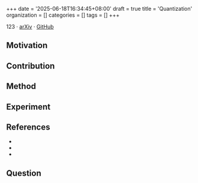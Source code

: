 +++
date = '2025-06-18T16:34:45+08:00'
draft = true
title = 'Quantization'
organization = []
categories = []
tags = []
+++

123 &middot; [arXiv]() &middot; [GitHub]()

## Motivation


## Contribution


## Method


## Experiment


## References
-  
- 
- 

## Question
